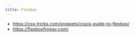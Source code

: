 ```yaml
---
title: Flexbox
---
```


* https://css-tricks.com/snippets/css/a-guide-to-flexbox/
* https://flexboxfroggy.com/


